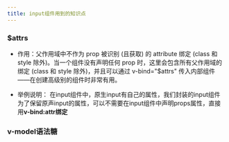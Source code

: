 ```yaml
---
title: input组件用到的知识点
---
```


### $attrs

* 作用：父作用域中不作为 prop 被识别 (且获取) 的 attribute 绑定 (class 和 style 除外)。当一个组件没有声明任何 prop 时，这里会包含所有父作用域的绑定 (class 和 style 除外)，并且可以通过 v-bind="$attrs" 传入内部组件——在创建高级别的组件时非常有用。

* 举例说明：
    在input组件中，原生input有自己的属性，我们封装的input组件为了保留原声input的属性，可以不需要在input组件中声明props属性，直接用**v-bind:attr绑定**

### v-model语法糖